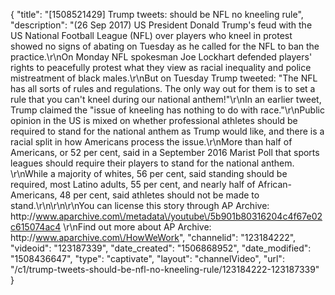 {
    "title": "[1508521429] Trump tweets: should be NFL no kneeling rule",
    "description": "(26 Sep 2017) US  President Donald Trump's feud with the US National Football League (NFL) over players who kneel in protest showed no signs of abating on Tuesday as he called for the NFL to ban the practice.\r\nOn Monday NFL spokesman Joe Lockhart defended players' rights to peacefully protest what they view as racial inequality and police mistreatment of black males.\r\nBut on Tuesday Trump tweeted: \"The NFL has all sorts of rules and regulations. The only way out for them is to set a rule that you can't kneel during our national anthem!\"\r\nIn an earlier tweet, Trump claimed the \"issue of kneeling has nothing to do with race.\"\r\nPublic opinion in the US is mixed on whether professional athletes should be required to stand for the national anthem as Trump would like, and there is a racial split in how Americans process the issue.\r\nMore than half of Americans, or 52 per cent, said in a September 2016 Marist Poll that sports leagues should require their players to stand for the national anthem. \r\nWhile a majority of whites, 56 per cent, said standing should be required, most Latino adults, 55 per cent, and nearly half of African-Americans, 48 per cent, said athletes should not be made to stand.\r\n\r\n\r\nYou can license this story through AP Archive: http:\/\/www.aparchive.com\/metadata\/youtube\/5b901b80316204c4f67e02c615074ac4 \r\nFind out more about AP Archive: http:\/\/www.aparchive.com\/HowWeWork",
    "channelid": "123184222",
    "videoid": "123187339",
    "date_created": "1506868952",
    "date_modified": "1508436647",
    "type": "captivate",
    "layout": "channelVideo",
    "url": "\/c1\/trump-tweets-should-be-nfl-no-kneeling-rule\/123184222-123187339"
}